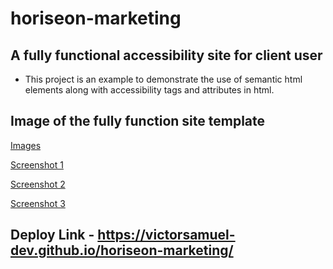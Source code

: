 # horiseon-marketing

## A fully functional accessibility site for client user

- This project is an example to demonstrate the use of semantic html elements along with accessibility tags and attributes in html.



## Image of the fully function site template 
[Images](assets/images)

[Screenshot 1](assets/images/Screenshot-1.png)

[Screenshot 2](assets/images/Screenshot-2.png)

[Screenshot 3](assets/images/Screenshot-3.png)

## Deploy Link - https://victorsamuel-dev.github.io/horiseon-marketing/


